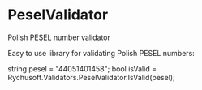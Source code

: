 # PeselValidator
Polish PESEL number validator

Easy to use library for validating Polish PESEL numbers:

string pesel = "44051401458";
bool isValid = Rychusoft.Validators.PeselValidator.IsValid(pesel);